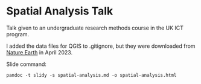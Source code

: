 # Spatial Analysis Talk

Talk given to an undergraduate research methods course in
the UK ICT program.

I added the data files for QGIS to .gitignore, but they
were downloaded from [Nature Earth](https://www.naturalearthdata.com/) in April 2023.

Slide command:

```
pandoc -t slidy -s spatial-analysis.md -o spatial-analysis.html
```
